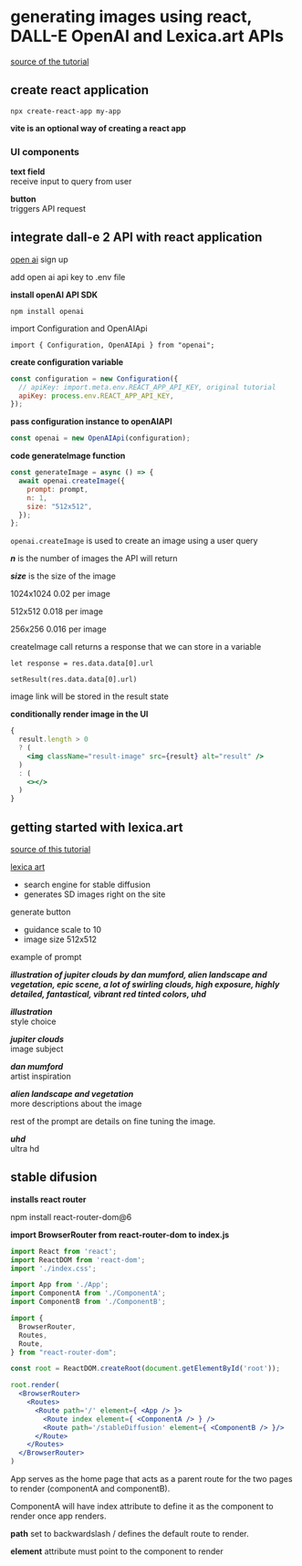 # generating images using react, DALL-E OpenAI and Lexica.art APIs

[source of the tutorial](https://www.freecodecamp.org/news/generate-images-using-react-and-dall-e-api-react-and-openai-api-tutorial/)

## **create react application**

`npx create-react-app my-app`

**vite is an optional way of creating a react app**

### UI components

**text field**        
receive input to query from user

**button**  
triggers API request


## **integrate dall-e 2 API with react application**

[open ai](https://beta.openai.com/)
sign up

add open ai api key to .env file

**install openAI API SDK**

`npm install openai`

import Configuration and OpenAIApi

`import { Configuration, OpenAIApi } from "openai";`

**create configuration variable**

```jsx
const configuration = new Configuration({
  // apiKey: import.meta.env.REACT_APP_API_KEY, original tutorial
  apiKey: process.env.REACT_APP_API_KEY,
});
```

**pass configuration instance to openAIAPI**

```jsx
const openai = new OpenAIApi(configuration);
```

**code generateImage function**

```jsx
const generateImage = async () => {
  await openai.createImage({
    prompt: prompt,
    n: 1,
    size: "512x512",
  });
};
```

`openai.createImage` is used to create an image using a user query

***n*** is the number of images the API will return

***size*** is the size of the image

1024x1024 0.02 per image

512x512 0.018 per image

256x256 0.016 per image

createImage call returns a response that we can store in a variable

`let response = res.data.data[0].url`

`setResult(res.data.data[0].url)`

image link will be stored in the result state

**conditionally render image in the UI**

```jsx
{
  result.length > 0
  ? (
    <img className="result-image" src={result} alt="result" />
  )
  : (
    <></>
  )
}
```

## **getting started with lexica.art**

[source of this tutorial](https://buildspace.so/notes/prompt-engineering-101-sd)

[lexica art](https://lexica.art/)  

- search engine for stable diffusion  
- generates SD images right on the site

generate button

- guidance scale to 10
- image size 512x512

example of prompt 

***illustration of jupiter clouds by dan mumford, alien landscape and vegetation, epic scene, a lot of swirling clouds, high exposure, highly detailed, fantastical, vibrant red tinted colors, uhd***

***illustration***  
style choice 

***jupiter clouds***    
image subject

***dan mumford***  
artist inspiration

***alien landscape and vegetation***  
more descriptions about the image

rest of the prompt are details on fine tuning the image.

***uhd***   
ultra hd

## stable difusion

**installs react router**

npm install react-router-dom@6 

**import BrowserRouter from react-router-dom to index.js**

```jsx
import React from 'react';
import ReactDOM from 'react-dom';
import './index.css';

import App from './App';
import ComponentA from './ComponentA';
import ComponentB from './ComponentB';

import { 
  BrowserRouter,
  Routes,
  Route,
} from "react-router-dom";

const root = ReactDOM.createRoot(document.getElementById('root'));

root.render(
  <BrowserRouter>
    <Routes>
      <Route path='/' element={ <App /> }>
        <Route index element={ <ComponentA /> } />
        <Route path='/stableDiffusion' element={ <ComponentB /> }/>
      </Route>
    </Routes>
  </BrowserRouter>
)
```

App serves as the home page that acts as a parent route for the two pages to render (componentA and componentB).

ComponentA will have index attribute to define it as the component to render once app renders.

**path** set to backwardslash / defines the default route to render.

**element** attribute must point to the component to render



